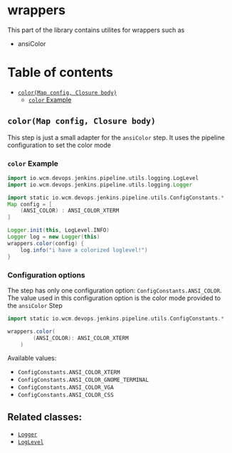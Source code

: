 # wrappers

This part of the library contains utilites for wrappers such as
* ansiColor

# Table of contents

* [`color(Map config, Closure body)`](#colormap-config-closure-body)
    * [`color` Example](#color-example)

## `color(Map config, Closure body)`

This step is just a small adapter for the `ansiColor` step.
It uses the pipeline configuration to set the color mode

### `color` Example

```groovy
import io.wcm.devops.jenkins.pipeline.utils.logging.LogLevel
import io.wcm.devops.jenkins.pipeline.utils.logging.Logger

import static io.wcm.devops.jenkins.pipeline.utils.ConfigConstants.*
Map config = [
    (ANSI_COLOR) : ANSI_COLOR_XTERM
]

Logger.init(this, LogLevel.INFO)
Logger log = new Logger(this)
wrappers.color(config) {
    log.info("i have a colorized loglevel!")
}

```

### Configuration options

The step has only one configuration option: `ConfigConstants.ANSI_COLOR`.
The value used in this configuration option is the color mode provided to the
`ansiColor` Step

```groovy
import static io.wcm.devops.jenkins.pipeline.utils.ConfigConstants.*

wrappers.color(
        (ANSI_COLOR): ANSI_COLOR_XTERM
    )
```

Available values:
* `ConfigConstants.ANSI_COLOR_XTERM`
* `ConfigConstants.ANSI_COLOR_GNOME_TERMINAL`
* `ConfigConstants.ANSI_COLOR_VGA`
* `ConfigConstants.ANSI_COLOR_CSS`

## Related classes:
* [`Logger`](../src/io/wcm/devops/jenkins/pipeline/utils/logging/Logger.groovy)
* [`LogLevel`](../src/io/wcm/devops/jenkins/pipeline/utils/logging/LogLevel.groovy)

